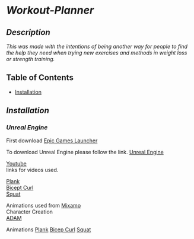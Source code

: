 # ***Workout-Planner***

## ***Description***

*This was made with the intentions of being another way for people to find the help they need when trying new exercises and methods in weight loss or strength training.*

## Table of Contents

- [Installation](#installation)

## ***Installation***

### ***Unreal Engine***

First download [Epic Games Launcher](https://store.epicgames.com/en-US/download)

To download Unreal Engine please follow the link.
[Unreal Engine](https://www.unrealengine.com/en-US/free-download/game-development-engine?utm_source=BingSearch&utm_medium=PaidSearch&utm_campaign=pr*UE_sp*UnrealEngine_an*Internal_ct*Google_cn*GameEngine-US_ta*Keywords_pl*LinkClicks_co*US&utm_id=1311718477789983&utm_term=game%20engine&utm_content=554622408&utm_creative=81982458167678)

[Youtube](https://www.youtube.com/)\
 links for videos used.

[Plank](https://youtu.be/xtnempgJM_U)\
[Bicept Curl](https://youtu.be/NrVe2ZAsSj8)\
[Squat](https://youtu.be/Z80l3gt0dNk)

Animations used from [Mixamo](https://www.mixamo.com/#/)\
Character Creation\
[ADAM](https://www.mixamo.com/#/?page=1&type=Character)

Animations
[Plank](https://www.mixamo.com/#/?page=1&query=Plank&type=Motion%2CMotionPack)
[Bicep Curl](https://www.mixamo.com/#/?page=1&query=Bicept+Curl&type=Motion%2CMotionPack)
[Squat](https://www.mixamo.com/#/?page=1&query=Squat&type=Motion%2CMotionPack) 
